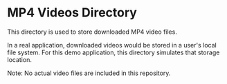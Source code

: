 # MP4 Videos Directory

This directory is used to store downloaded MP4 video files.

In a real application, downloaded videos would be stored in a user's local file system.
For this demo application, this directory simulates that storage location.

Note: No actual video files are included in this repository. 